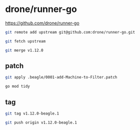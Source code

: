 # drone/runner-go

<https://github.com/drone/runner-go>

```bash
git remote add upstream git@github.com:drone/runner-go.git

git fetch upstream

git merge v1.12.0
```

## patch

```bash
git apply .beagle/0001-add-Machine-to-Filter.patch

go mod tidy
```

## tag

```bash
git tag v1.12.0-beagle.1

git push origin v1.12.0-beagle.1
```
